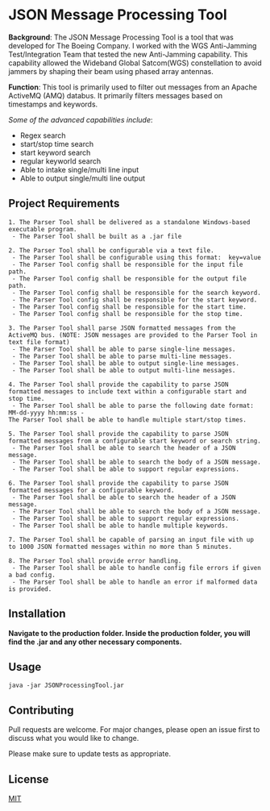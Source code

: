 # JSON Message Processing Tool

**Background**: The JSON Message Processing Tool is a tool that was developed for The Boeing Company. I worked with the WGS Anti-Jamming Test/Integration Team that tested the new Anti-Jamming capability. This capability allowed the Wideband Global Satcom(WGS) constellation to avoid jammers by shaping their beam using phased array antennas. 

**Function**: This tool is primarily used to filter out messages from an Apache ActiveMQ (AMQ) databus. It primarily filters messages based on timestamps and keywords.

*Some of the advanced capabilities include*:
 - Regex search
 - start/stop time search
 - start keyword search
 - regular keyworld search
 - Able to intake single/multi line input
 - Able to output single/multi line output

## Project Requirements

```
1. The Parser Tool shall be delivered as a standalone Windows-based executable program.
 - The Parser Tool shall be built as a .jar file
 
2. The Parser Tool shall be configurable via a text file.
 - The Parser Tool shall be configurable using this format:  key=value
 - The Parser Tool config shall be responsible for the input file path.
 - The Parser Tool config shall be responsible for the output file path.
 - The Parser Tool config shall be responsible for the search keyword.
 - The Parser Tool config shall be responsible for the start keyword.
 - The Parser Tool config shall be responsible for the start time.
 - The Parser Tool config shall be responsible for the stop time.
 
3. The Parser Tool shall parse JSON formatted messages from the ActiveMQ bus. (NOTE: JSON messages are provided to the Parser Tool in text file format)
 - The Parser Tool shall be able to parse single-line messages.
 - The Parser Tool shall be able to parse multi-line messages.
 - The Parser Tool shall be able to output single-line messages.
 - The Parser Tool shall be able to output multi-line messages.
 
4. The Parser Tool shall provide the capability to parse JSON formatted messages to include text within a configurable start and stop time.
 - The Parser Tool shall be able to parse the following date format: MM-dd-yyyy hh:mm:ss - 
The Parser Tool shall be able to handle multiple start/stop times.
 
5. The Parser Tool shall provide the capability to parse JSON formatted messages from a configurable start keyword or search string.
 - The Parser Tool shall be able to search the header of a JSON message.
 - The Parser Tool shall be able to search the body of a JSON message.
 - The Parser Tool shall be able to support regular expressions.
 
6. The Parser Tool shall provide the capability to parse JSON formatted messages for a configurable keyword.
 - The Parser Tool shall be able to search the header of a JSON message.
 - The Parser Tool shall be able to search the body of a JSON message.
 - The Parser Tool shall be able to support regular expressions.
 - The Parser Tool shall be able to handle multiple keywords.
 
7. The Parser Tool shall be capable of parsing an input file with up to 1000 JSON formatted messages within no more than 5 minutes.

8. The Parser Tool shall provide error handling.
 - The Parser Tool shall be able to handle config file errors if given a bad config.
 - The Parser Tool shall be able to handle an error if malformed data is provided. 
```
## Installation

**Navigate to the production folder. Inside the production folder, you will find the .jar and any other necessary components.**

## Usage

```
java -jar JSONProcessingTool.jar
```

## Contributing
Pull requests are welcome. For major changes, please open an issue first to discuss what you would like to change.

Please make sure to update tests as appropriate.

## License
[MIT](https://choosealicense.com/licenses/mit/)
